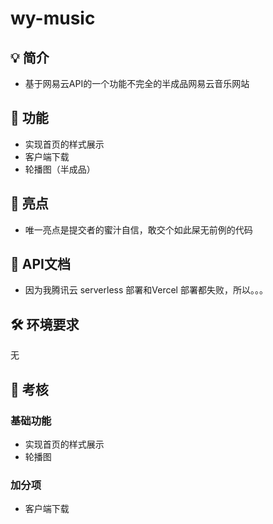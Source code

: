 #  wy-music

## 💡  简介

- 基于网易云API的一个功能不完全的半成品网易云音乐网站

## 🚀 功能

- 实现首页的样式展示
- 客户端下载
- 轮播图（半成品）

## 🌟 亮点

- 唯一亮点是提交者的蜜汁自信，敢交个如此屎无前例的代码

## 📖 API文档

- 因为我腾讯云 serverless 部署和Vercel 部署都失败，所以。。。

## 🛠 环境要求
无

## 📌 考核

### 基础功能
- 实现首页的样式展示
- 轮播图
### 加分项
- 客户端下载

